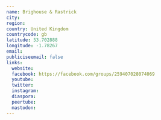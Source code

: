 ```yaml
---
name: Brighouse & Rastrick
city:
region:
country: United Kingdom
countrycode: gb
latitude: 53.702888
longitude: -1.78267
email:
publiciseemail: false
links:
  website:
  facebook: https://facebook.com/groups/259407028074069
  youtube:
  twitter:
  instagram:
  diaspora:
  peertube:
  mastodon:
---
```

